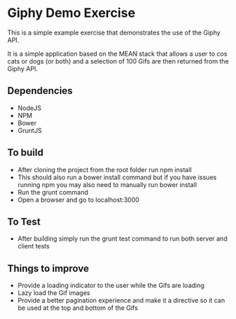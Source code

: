 # Giphy Demo Exercise

This is a simple example exercise that demonstrates the use of the Giphy API.

It is a simple application based on the MEAN stack that allows a user to cos cats or dogs (or both) and a selection of 100 Gifs are then returned from the Giphy API.

## Dependencies

* NodeJS
* NPM
* Bower
* GruntJS

## To build

* After cloning the project from the root folder run npm install
* This should also run a bower install command but if you have issues running npm you may also need to manually run bower install
* Run the grunt command
* Open a browser and go to localhost:3000

## To Test

* After building simply run the grunt test command to run both server and client tests

## Things to improve

* Provide a loading indicator to the user while the Gifs are loading
* Lazy load the Gif images
* Provide a better pagination experience and make it a directive so it can be used at the top and bottom of the Gifs